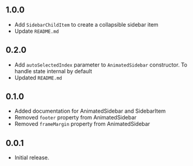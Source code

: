 ## 1.0.0

* Add `SidebarChildItem` to create a collapsible sidebar item
* Update `README.md`

## 0.2.0

* Add `autoSelectedIndex` parameter to `AnimatedSidebar` constructor. To handle state internal by default 
* Updated `README.md`

## 0.1.0

* Added documentation for AnimatedSidebar and SidebarItem
* Removed `footer` property from AnimatedSidebar
* Removed `frameMargin` property from AnimatedSidebar

## 0.0.1

* Initial release.
